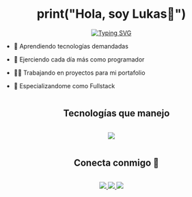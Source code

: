 
<h1 align="center">print("Hola, soy Lukas👋")</h1>

<p align="center">
 <a href="https://git.io/typing-svg"><img src="https://readme-typing-svg.herokuapp.com?font=Fira+Code&weight=700&size=30&pause=1000&random=false&width=435&lines=Me+gusta+programar" alt="Typing SVG" /></a>
</p>

- 🧠 Aprendiendo tecnologías demandadas
  
- 🦾 Ejerciendo cada día más como programador
  
- 👨‍💻 Trabajando en proyectos para mi portafolio

- 🦅 Especializandome como Fullstack

<div id="user-content-toc">
  <ul align="center">
    <summary><h2 style="display: inline-block">Tecnologías que manejo</h2></summary>
  </ul>
</div>
<!--tech stack icons-->
<p align="center">
  <a href="https://skillicons.dev">
    <img src="https://skillicons.dev/icons?i=python,django,postgres,react,git,html,css,javascript" />
  </a>
</p>


<div id="user-content-toc">
  <ul align="center">
    <summary><h2 style="display: inline-block">Conecta conmigo 🤝</h2></summary>
  </ul>
</div>

<p align="center">
    <a href="https://www.linkedin.com/in/lukas-meza-lagos/">
      <img src="https://skillicons.dev/icons?i=linkedin" />
    </a>
    <a href="https://www.linkedin.com/in/lukas-meza-lagos/">
      <img src="https://skillicons.dev/icons?i=twitter" />
    </a>
  <a href="https://www.linkedin.com/in/lukas-meza-lagos/">
      <img src="https://skillicons.dev/icons?i=instagram" />
    </a>
</p>




